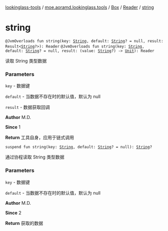 [lookinglass-tools](../../../index.md) / [moe.aoramd.lookinglass.tools](../../index.md) / [Box](../index.md) / [Reader](index.md) / [string](./string.md)

# string

`@JvmOverloads fun string(key: `[`String`](https://kotlinlang.org/api/latest/jvm/stdlib/kotlin/-string/index.html)`, default: `[`String`](https://kotlinlang.org/api/latest/jvm/stdlib/kotlin/-string/index.html)`? = null, result: Result<`[`String`](https://kotlinlang.org/api/latest/jvm/stdlib/kotlin/-string/index.html)`?>): Reader`
`@JvmOverloads fun string(key: `[`String`](https://kotlinlang.org/api/latest/jvm/stdlib/kotlin/-string/index.html)`, default: `[`String`](https://kotlinlang.org/api/latest/jvm/stdlib/kotlin/-string/index.html)`? = null, result: (value: `[`String`](https://kotlinlang.org/api/latest/jvm/stdlib/kotlin/-string/index.html)`?) -> `[`Unit`](https://kotlinlang.org/api/latest/jvm/stdlib/kotlin/-unit/index.html)`): Reader`

读取 String 类型数据

### Parameters

`key` - 数据键

`default` - 当数据不存在时的默认值，默认为 null

`result` - 数据获取回调

**Author**
M.D.

**Since**
1

**Return**
工具自身，应用于链式调用

`suspend fun string(key: `[`String`](https://kotlinlang.org/api/latest/jvm/stdlib/kotlin/-string/index.html)`, default: `[`String`](https://kotlinlang.org/api/latest/jvm/stdlib/kotlin/-string/index.html)`? = null): `[`String`](https://kotlinlang.org/api/latest/jvm/stdlib/kotlin/-string/index.html)`?`

通过协程读取 String 类型数据

### Parameters

`key` - 数据键

`default` - 当数据不存在时的默认值，默认为 null

**Author**
M.D.

**Since**
2

**Return**
获取的数据

